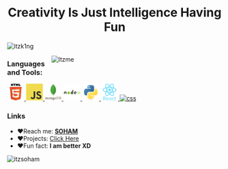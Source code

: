 <h1 align="center">Creativity Is Just Intelligence Having Fun</h1>


<p align="left"> <img src="https://komarev.com/ghpvc/?username=Itzsoham&label=Profile%20views&color=0e75b6&style=flat" alt="itzk1ng" /> </p>
<img align="right" alt="Itzme" width="400" src="https://i.pinimg.com/564x/1b/4c/c6/1b4cc66051fe513c2fccb2afe03b332c.jpg">

<h3 align="left">Languages and Tools:</h3>
<p align="left">  </a> <a href="https://www.w3.org/html/" target="_blank" rel="noreferrer"> <img src="https://raw.githubusercontent.com/devicons/devicon/master/icons/html5/html5-original-wordmark.svg" alt="html5" width="40" height="40"/> </a> <a href="https://developer.mozilla.org/en-US/docs/Web/JavaScript" target="_blank" rel="noreferrer"> <img src="https://raw.githubusercontent.com/devicons/devicon/master/icons/javascript/javascript-original.svg" alt="javascript" width="40" height="40"/> </a> <a href="https://www.mongodb.com/" target="_blank" rel="noreferrer"> <img src="https://raw.githubusercontent.com/devicons/devicon/master/icons/mongodb/mongodb-original-wordmark.svg" alt="mongodb" width="40" height="40"/> </a> <a href="https://nodejs.org" target="_blank" rel="noreferrer"> <img src="https://raw.githubusercontent.com/devicons/devicon/master/icons/nodejs/nodejs-original-wordmark.svg" alt="nodejs" width="40" height="40"/> </a> <a href="https://www.python.org" target="_blank" rel="noreferrer"> <img src="https://raw.githubusercontent.com/devicons/devicon/master/icons/python/python-original.svg" alt="python" width="40" height="40"/> </a> <a href="https://reactjs.org/" target="_blank" rel="noreferrer"> <img src="https://raw.githubusercontent.com/devicons/devicon/master/icons/react/react-original-wordmark.svg" alt="react" width="40" height="40"/> </a> <a href="https://www.w3schools.com/css/" target="_blank" rel="noreferrer"> <img src="https://cdn.freebiesupply.com/logos/large/2x/css3-logo-svg-vector.svg" alt="css" width="40" height="40"/> </a> </p>

<h3 align="left">Links</h3>

- ♥️Reach me: **[SOHAM](https://instagram/meizk1ng)**
- ♥️Projects: [Click Here](https://github.com/Itzsoham/PROJECTS)
- ♥️Fun fact: 
**I am better XD**
<img align="left" src="https://github-readme-stats.vercel.app/api/top-langs?username=Itzsoham&show_icons=true&locale=en&layout=compact" alt="itzsoham"/>


